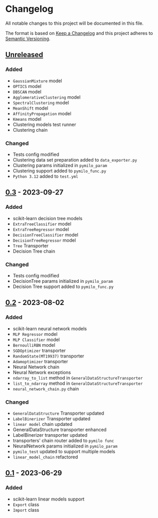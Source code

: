 # Changelog
All notable changes to this project will be documented in this file.

The format is based on [Keep a Changelog](http://keepachangelog.com/en/1.0.0/)
and this project adheres to [Semantic Versioning](http://semver.org/spec/v2.0.0.html).

## [Unreleased]
### Added
- `GaussianMixture` model
- `OPTICS` model
- `DBSCAN` model
- `AgglomerativeClustering` model
- `SpectralClustering` model
- `MeanShift` model 
- `AffinityPropagation` model
- `Kmeans` model
- Clustering models test runner
- Clustering chain 
### Changed
- Tests config modified
- Clustering data set preparation added to `data_exporter.py`
- Clustering params initialized in `pymilo_param`
- Clustering support added to `pymilo_func.py`
- `Python 3.12` added to `test.yml`
## [0.3] - 2023-09-27
### Added
- scikit-learn decision tree models
- `ExtraTreeClassifier` model
- `ExtraTreeRegressor` model
- `DecisionTreeClassifier` model
- `DecisionTreeRegressor` model
- `Tree` Transporter
- Decision Tree chain
### Changed
- Tests config modified
- DecisionTree params initialized in `pymilo_param`
- Decision Tree support added to `pymilo_func.py`
## [0.2] - 2023-08-02
### Added
- scikit-learn neural network models 
- `MLP Regressor` model 
- `MLP Classifier` model
- `BernoulliRBN` model
- `SGDOptimizer` transporter
- `RandomState(MT19937)` transporter
- `Adamoptimizer` transporter
- Neural Network chain
- Neural Network exceptions 
- `ndarray_to_list` method in `GeneralDataStructureTransporter`
- `list_to_ndarray` method in `GeneralDataStructureTransporter` 
- `neural_network_chain.py` chain
### Changed
- `GeneralDataStructure` Transporter updated
- `LabelBinerizer` Transporter updated
- `linear model` chain updated
- GeneralDataStructure transporter enhanced
- LabelBinerizer transporter updated
- transporters' chain router added to `pymilo func`
- NeuralNetwork params initialized in `pymilo_param`
- `pymilo_test` updated to support multiple models
- `linear_model_chain` refactored
## [0.1] - 2023-06-29
### Added
- scikit-learn linear models support
- `Export` class
- `Import` class

[Unreleased]: https://github.com/openscilab/pymilo/compare/v0.3...dev
[0.3]: https://github.com/openscilab/pymilo/compare/v0.2...v0.3
[0.2]: https://github.com/openscilab/pymilo/compare/v0.1...v0.2
[0.1]: https://github.com/openscilab/pymilo/compare/e887108...v0.1
